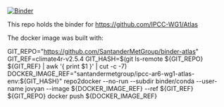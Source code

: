 [![Binder](https://mybinder.org/badge_logo.svg)](https://mybinder.org/v2/gh/SantanderMetGroup/binder-atlas/master)

This repo holds the binder for https://github.com/IPCC-WG1/Atlas

The docker image was built with:

GIT_REPO="https://github.com/SantanderMetGroup/binder-atlas"
GIT_REF=climate4r-v2.5.4
GIT_HASH=$(git ls-remote ${GIT_REPO} ${GIT_REF} | awk '{ print $1 }' | cut -c -7)
DOCKER_IMAGE_REF="santandermetgroup/ipcc-ar6-wg1-atlas-env:${GIT_HASH}"
repo2docker --no-run --subdir binder/conda --user-name jovyan --image ${DOCKER_IMAGE_REF} --ref ${GIT_REF} ${GIT_REPO}
docker push ${DOCKER_IMAGE_REF}
```

